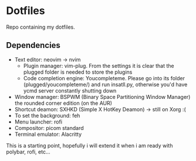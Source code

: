 # Dotfiles
Repo containing my dotfiles.
## Dependencies
* Text editor: neovim -> nvim 
	* Plugin manager: vim-plug. From the settings it is clear that the plugged folder is needed to store the plugins 
	* Code completion engine: Youcompleteme. Please go into its folder (plugged/youcompleteme/) and run insatll.py, otherwise you'd have ycmd server constantly shutting down
* Window manager: BSPWM (Binary Space Partitioning Window Manager) the rounded corner edition  (on the AUR)
* Shortcut deamon: SXHKD (Simple X HotKey Deamon) -> still on Xorg :(
* To set the background: feh 
* Menu launcher: rofi 
* Compositor: picom standard
* Terminal emulator: Alacritty 

This is a starting point, hopefully i will extend it when i am ready with polybar, rofi, etc... 

